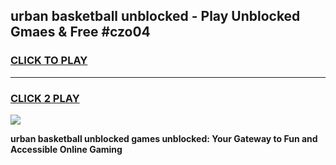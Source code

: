 
## urban basketball unblocked - Play Unblocked Gmaes & Free #czo04
<h3>
<a href="https://news.freeplayer.one?title=urban_basketball_unblocked&ref=26F">CLICK TO PLAY</a></h3>
<hr>

<h3>
<a href="https://news.freeplayer.one?title=urban_basketball_unblocked&ref=26F">CLICK 2 PLAY</a>
  
</h3>

<a href="https://news.freeplayer.one?title=urban_basketball_unblocked&ref=26F/"><img src="https://clearcache.store/games.png"></a>


**urban basketball unblocked games unblocked: Your Gateway to Fun and Accessible Online Gaming**
